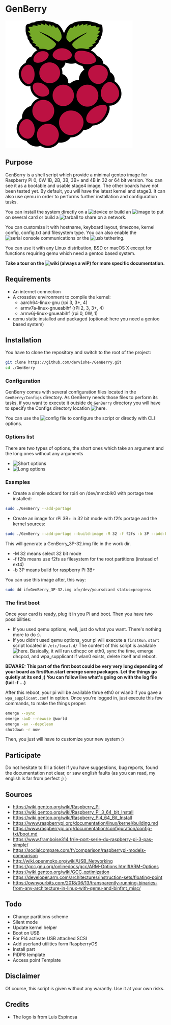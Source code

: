 # GenBerry

![logo GenBerry](./Medias/GenBerry.webp)

## Purpose

GenBerry is a shell script which provide a minimal gentoo image for Raspberry Pi 0, 
0W 1B, 2B, 3B, 3B+ and 4B in 32 or 64 bit version. You can see it as a
bootable and usable stage4 image. The other boards have not been tested yet.
By default, you will have the latest kernel and stage3. 
It can also use qemu in order to performs further installation and configuration 
tasks.

You can install the system directly on a ![device](../../wiki/Several-ways-to-build-the-system#use-a-device) 
or build an ![image](../../wiki/Several-ways-to-build-the-system#create-an-image-to-burn) 
to put on several card or build a ![tarball](../../wiki/Several-ways-to-build-the-system#create-a-tarball) 
to share on a network.

You can customize it with hostname, keyboard layout, timezone, kernel config, 
config.txt and filesystem type. You can also enable the 
![serial console](../../wiki/Access-to-the-Pi#serial-console) communications or 
the ![usb tethering](../../wiki/Access-to-the-Pi#usb-tethering).

You can use it with any Linux distribution, BSD or macOS X except for functions 
requiring qemu which need a gentoo based system.

**Take a tour on the ![wiki](../../wiki) (always a wiP) for more specific documentation.**


## Requirements

* An internet connection
* A crossdev environment to compile the kernel:
    * aarch64-linux-gnu (rpi 3, 3+, 4)
    * armv7a-linux-gnueabihf (rPi 2, 3, 3+, 4)
    * armv6j-linux-gnueabihf (rpi 0, 0W, 1)
* qemu static installed and packaged (optional: here you need a gentoo based system)


## Installation

You have to clone the repository and switch to the root of the project:
```bash
git clone https://github.com/dervishe-/GenBerry.git
cd ./GenBerry
```


### Configuration

GenBerry comes with several configuration files located in the `GenBerry/Configs` 
directory. As GenBerry needs those files to perform its tasks, if you want to execute 
it outside de `GenBerry` directory you will have to specify the Configs directory location
![here](./GenBerry#L13).

You can use the ![config file](./Configs/GenBerry.cfg) to configure the script 
or directly with CLI options.

### Options list

There are two types of options, the short ones which take an argument and the long 
ones without any arguments
* ![Short options](../../wiki/Options#short-options)
* ![Long options](../../wiki/Options#long-options)

### Examples

* Create a simple sdcard for rpi4 on /dev/mmcblk0 with portage tree installed:
```bash
sudo ./GenBerry --add-portage
```
* Create an image for rPi 3B+ in 32 bit mode with f2fs portage and the kernel sources:
```bash
sudo ./GenBerry --add-portage --build-image -M 32 -f f2fs -b 3P --add-kernel-src
```
This will generate a GenBerry_3P-32.img file in the work dir. 
* -M 32 means select 32 bit mode
* -f f2fs means use f2fs as filesystem for the root partitions (instead of ext4)
* -b 3P means build for raspberry Pi 3B+

You can use this image after, this way:
```bash
sudo dd if=GenBerry_3P-32.img of=/dev/yoursdcard status=progress
```

### The first boot

Once your card is ready, plug it in you Pi and boot. Then you have two possibilities:
* If you used qemu options, well, just do what you want. There's nothing more to do :). 
* If you didn't used qemu options,  your pi will execute a `firstRun.start` script 
located in `/etc/local.d/`
The content of this script is available ![`here`](./Configs/firstRun.start).
Basically, it will run udhcpc on eth0, sync the time, emerge dhcpcd, and wpa_supplicant 
if wlan0 exists, delete itself and reboot.

**BEWARE: This part of the first boot could be very very long depending of your 
board as firstRun.start emerge some packages. Let the things go quietly at its end
;) You can follow live what's going on with the log file (tail -f ...)** 

After this reboot, your pi will be available thrue eth0 or wlan0 if you gave a 
`wpa_supplicant.conf` in option.
Once you're logged in, just execute this few commands, to make the things proper:

```bash
emerge --sync
emerge -auD --newuse @world
emerge -av --depclean
shutdown -r now
```
Then, you just will have to customize your new system :)


## Participate

Do not hesitate to fill a ticket if you have suggestions, bug reports, found the 
documentation not clear, or saw english faults (as you can read, my english is 
far from perfect ;) )


## Sources

* https://wiki.gentoo.org/wiki/Raspberry_Pi
* https://wiki.gentoo.org/wiki/Raspberry_Pi_3_64_bit_Install
* https://wiki.gentoo.org/wiki/Raspberry_Pi4_64_Bit_Install
* https://www.raspberrypi.org/documentation/linux/kernel/building.md
* https://www.raspberrypi.org/documentation/configuration/config-txt/boot.md
* https://www.framboise314.fr/le-port-serie-du-raspberry-pi-3-pas-simple/
* https://socialcompare.com/fr/comparison/raspberrypi-models-comparison
* http://wiki.openmoko.org/wiki/USB_Networking
* https://gcc.gnu.org/onlinedocs/gcc/ARM-Options.html#ARM-Options
* https://wiki.gentoo.org/wiki/GCC_optimization
* https://developer.arm.com/architectures/instruction-sets/floating-point
* https://ownyourbits.com/2018/06/13/transparently-running-binaries-from-any-architecture-in-linux-with-qemu-and-binfmt_misc/


## Todo

* Change partitions scheme
* Silent mode
* Update kernel helper
* Boot on USB
* For Pi4 activate USB attached SCSI
* Add userland utilities form RaspberryOS
* Install part
* PiDP8 template
* Access point Template


## Disclaimer

Of course, this script is given without any warantly. Use it at your own risks.


## Credits

* The logo is from Luis Espinosa
